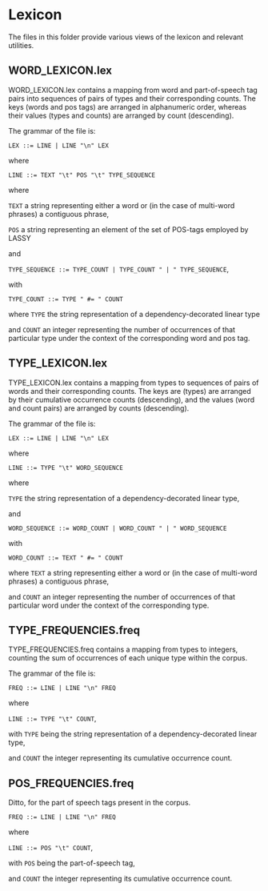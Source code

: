 # Lexicon

The files in this folder provide various views of the lexicon and relevant utilities.  

## WORD_LEXICON.lex
WORD_LEXICON.lex contains a mapping from word and part-of-speech tag pairs into sequences of pairs of types and their 
corresponding counts.
The keys (words and pos tags) are arranged in alphanumeric order, whereas their values (types and counts) are arranged 
by count (descending).

The grammar of the file is:

 `LEX ::= LINE | LINE "\n" LEX`
 
 where 
 
 `LINE ::= TEXT "\t" POS "\t" TYPE_SEQUENCE`
 
 where 
 
 `TEXT` a string representing either a word or (in the case of multi-word phrases) a contiguous phrase,
 
 `POS` a string representing an element of the set of POS-tags employed by LASSY
 
 and 
 
 `TYPE_SEQUENCE ::= TYPE_COUNT | TYPE_COUNT " | " TYPE_SEQUENCE`,
 
 with 
 
 `TYPE_COUNT ::= TYPE " #= " COUNT ` 
 
 where `TYPE` the string representation of a dependency-decorated linear type
 
 and `COUNT` an integer representing the number of occurrences of that particular type under the context of the 
 corresponding word and pos tag.
 
 
 ## TYPE_LEXICON.lex
 TYPE_LEXICON.lex contains a mapping from types to sequences of pairs of words and their corresponding counts. 
 The keys are (types) are arranged by their cumulative occurrence counts (descending), and the values (word and count 
 pairs) are arranged by counts (descending).
 
 The grammar of the file is:

 `LEX ::= LINE | LINE "\n" LEX`
 
 where 
 
 `LINE ::= TYPE "\t" WORD_SEQUENCE`
 
 where 
 
 `TYPE` the string representation of a dependency-decorated linear type,
 
  and 
  
 `WORD_SEQUENCE ::= WORD_COUNT | WORD_COUNT " | " WORD_SEQUENCE`
 
 with 
 
 `WORD_COUNT ::= TEXT " #= " COUNT ` 
 
 where `TEXT` a string representing either a word or (in the case of multi-word phrases) a contiguous phrase,
 
 and `COUNT` an integer representing the number of occurrences of that particular word under the context of the 
 corresponding type.
    
 
 
 ## TYPE_FREQUENCIES.freq
 TYPE_FREQUENCIES.freq contains a mapping from types to integers, counting the sum of occurrences of each unique type 
 within the corpus.
 
 The grammar of the file is:
 
  `FREQ ::= LINE | LINE "\n" FREQ`
  
  where 
  
  `LINE ::= TYPE "\t" COUNT`,
  
  with `TYPE` being the string representation of a dependency-decorated linear type,
  
  and `COUNT` the integer representing its cumulative occurrence count.
  
  
 ## POS_FREQUENCIES.freq
 Ditto, for the part of speech tags present in the corpus.
 
 
  `FREQ ::= LINE | LINE "\n" FREQ`
  
  where 
  
  `LINE ::= POS "\t" COUNT`,
  
  with `POS` being the part-of-speech tag,
  
  and `COUNT` the integer representing its cumulative occurrence count.
  